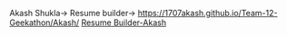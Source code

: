 

Akash Shukla-> Resume builder-> https://1707akash.github.io/Team-12-Geekathon/Akash/
<a href="https://1707akash.github.io/Team-12-Geekathon/Akash/">Resume Builder-Akash</a>
